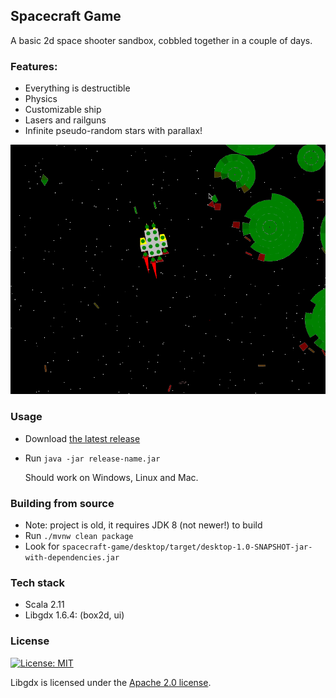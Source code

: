 Spacecraft Game
---

A basic 2d space shooter sandbox, cobbled together in a couple of days.


### Features:

* Everything is destructible
* Physics
* Customizable ship
* Lasers and railguns
* Infinite pseudo-random stars with parallax!

![Space game demo](doc/space-game.gif)


### Usage

* Download [the latest release](https://github.com/Aivean/spacecraft-game/releases/latest)
* Run `java -jar release-name.jar`
    
   Should work on Windows, Linux and Mac. 

### Building from source

* Note: project is old, it requires JDK 8 (not newer!) to build
* Run `./mvnw clean package`
* Look for `spacecraft-game/desktop/target/desktop-1.0-SNAPSHOT-jar-with-dependencies.jar`

### Tech stack
 
* Scala 2.11
* Libgdx 1.6.4: (box2d, ui)

### License
[![License: MIT](https://img.shields.io/badge/License-MIT-yellow.svg)](https://opensource.org/licenses/MIT)

Libgdx is licensed under the [Apache 2.0 license](https://github.com/libgdx/libgdx/blob/master/LICENSE).